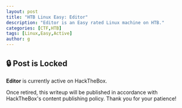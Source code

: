 ```yaml
---
layout: post
title: "HTB Linux Easy: Editor"
description: "Editor is an Easy rated Linux machine on HTB."
categories: [CTF,HTB]
tags: [Linux,Easy,Active]
author: g
---
```


## 🔒 Post is Locked
**Editor** is currently active on HackTheBox.

Once retired, this writeup will be published in accordance with HackTheBox's content publishing policy. Thank you for your patience!